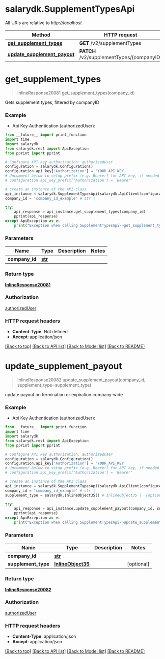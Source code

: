 # salarydk.SupplementTypesApi

All URIs are relative to *http://localhost*

Method | HTTP request | Description
------------- | ------------- | -------------
[**get_supplement_types**](SupplementTypesApi.md#get_supplement_types) | **GET** /v2/supplementTypes | 
[**update_supplement_payout**](SupplementTypesApi.md#update_supplement_payout) | **PATCH** /v2/supplementTypes/{companyID} | 


# **get_supplement_types**
> InlineResponse20081 get_supplement_types(company_id)



Gets supplement types, filtered by companyID

### Example

* Api Key Authentication (authorizedUser): 
```python
from __future__ import print_function
import time
import salarydk
from salarydk.rest import ApiException
from pprint import pprint

# Configure API key authorization: authorizedUser
configuration = salarydk.Configuration()
configuration.api_key['Authorization'] = 'YOUR_API_KEY'
# Uncomment below to setup prefix (e.g. Bearer) for API key, if needed
# configuration.api_key_prefix['Authorization'] = 'Bearer'

# create an instance of the API class
api_instance = salarydk.SupplementTypesApi(salarydk.ApiClient(configuration))
company_id = 'company_id_example' # str | 

try:
    api_response = api_instance.get_supplement_types(company_id)
    pprint(api_response)
except ApiException as e:
    print("Exception when calling SupplementTypesApi->get_supplement_types: %s\n" % e)
```

### Parameters

Name | Type | Description  | Notes
------------- | ------------- | ------------- | -------------
 **company_id** | [**str**](.md)|  | 

### Return type

[**InlineResponse20081**](InlineResponse20081.md)

### Authorization

[authorizedUser](../README.md#authorizedUser)

### HTTP request headers

 - **Content-Type**: Not defined
 - **Accept**: application/json

[[Back to top]](#) [[Back to API list]](../README.md#documentation-for-api-endpoints) [[Back to Model list]](../README.md#documentation-for-models) [[Back to README]](../README.md)

# **update_supplement_payout**
> InlineResponse20082 update_supplement_payout(company_id, supplement_type=supplement_type)



update payout on termination or expiration company-wide

### Example

* Api Key Authentication (authorizedUser): 
```python
from __future__ import print_function
import time
import salarydk
from salarydk.rest import ApiException
from pprint import pprint

# Configure API key authorization: authorizedUser
configuration = salarydk.Configuration()
configuration.api_key['Authorization'] = 'YOUR_API_KEY'
# Uncomment below to setup prefix (e.g. Bearer) for API key, if needed
# configuration.api_key_prefix['Authorization'] = 'Bearer'

# create an instance of the API class
api_instance = salarydk.SupplementTypesApi(salarydk.ApiClient(configuration))
company_id = 'company_id_example' # str | 
supplement_type = salarydk.InlineObject35() # InlineObject35 |  (optional)

try:
    api_response = api_instance.update_supplement_payout(company_id, supplement_type=supplement_type)
    pprint(api_response)
except ApiException as e:
    print("Exception when calling SupplementTypesApi->update_supplement_payout: %s\n" % e)
```

### Parameters

Name | Type | Description  | Notes
------------- | ------------- | ------------- | -------------
 **company_id** | [**str**](.md)|  | 
 **supplement_type** | [**InlineObject35**](InlineObject35.md)|  | [optional] 

### Return type

[**InlineResponse20082**](InlineResponse20082.md)

### Authorization

[authorizedUser](../README.md#authorizedUser)

### HTTP request headers

 - **Content-Type**: application/json
 - **Accept**: application/json

[[Back to top]](#) [[Back to API list]](../README.md#documentation-for-api-endpoints) [[Back to Model list]](../README.md#documentation-for-models) [[Back to README]](../README.md)


